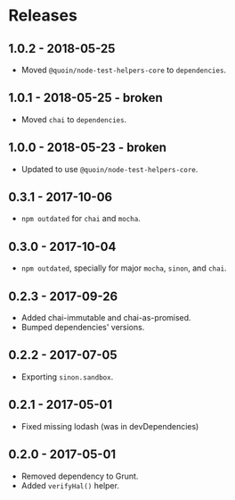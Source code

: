 # Releases

## 1.0.2 - 2018-05-25

- Moved `@quoin/node-test-helpers-core` to `dependencies`.

## 1.0.1 - 2018-05-25 - broken

- Moved `chai` to `dependencies`.

## 1.0.0 - 2018-05-23 - broken

- Updated to use `@quoin/node-test-helpers-core`.

## 0.3.1 - 2017-10-06

- `npm outdated` for `chai` and `mocha`.

## 0.3.0 - 2017-10-04

- `npm outdated`, specially for major `mocha`, `sinon`, and `chai`.

## 0.2.3 - 2017-09-26

- Added chai-immutable and chai-as-promised.
- Bumped dependencies' versions.

## 0.2.2 - 2017-07-05

- Exporting `sinon.sandbox`.

## 0.2.1 - 2017-05-01

- Fixed missing lodash (was in devDependencies)

## 0.2.0 - 2017-05-01

- Removed dependency to Grunt.
- Added `verifyHal()` helper.
